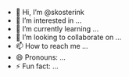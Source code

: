 - 👋 Hi, I’m @skosterink
- 👀 I’m interested in ...
- 🌱 I’m currently learning ...
- 💞️ I’m looking to collaborate on ...
- 📫 How to reach me ...
- 😄 Pronouns: ...
- ⚡ Fun fact: ...

<!---
skosterink/skosterink is a ✨ special ✨ repository because its `README.md` (this file) appears on your GitHub profile.
You can click the Preview link to take a look at your changes.
--->

